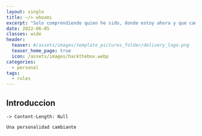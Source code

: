 ```yaml
---
layout: single
title: ~/> whoami
excerpt: "Solo comprendiendo quien he sido, donde estoy ahora y que camino optare seguir."
date: 2022-06-05
classes: wide
header:
  teaser: #/assets/images/template_pictures_folder/delivery_logo.png
  teaser_home_page: true
  icon: /assets/images/hackthebox.webp
categories:
  - personal
tags:  
  - rules
---
```



## Introduccion

```
-> Content-Length: Null

Una personalidad cambiante
```
